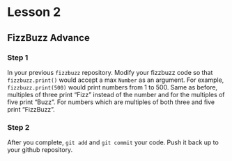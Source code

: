 # Lesson 2

## FizzBuzz Advance

### Step 1
In your previous `fizzbuzz` repository. Modify your fizzbuzz code so that `fizzbuzz.print()` would accept a max `Number` as an argument. For example, `fizzbuzz.print(500)` would print numbers from 1 to 500. Same as before, multiples of three print “Fizz” instead of the number and for the multiples of five print “Buzz”. For numbers which are multiples of both three and five print “FizzBuzz”.

### Step 2

After you complete, `git add` and `git commit` your code. Push it back up to your github repository. 

